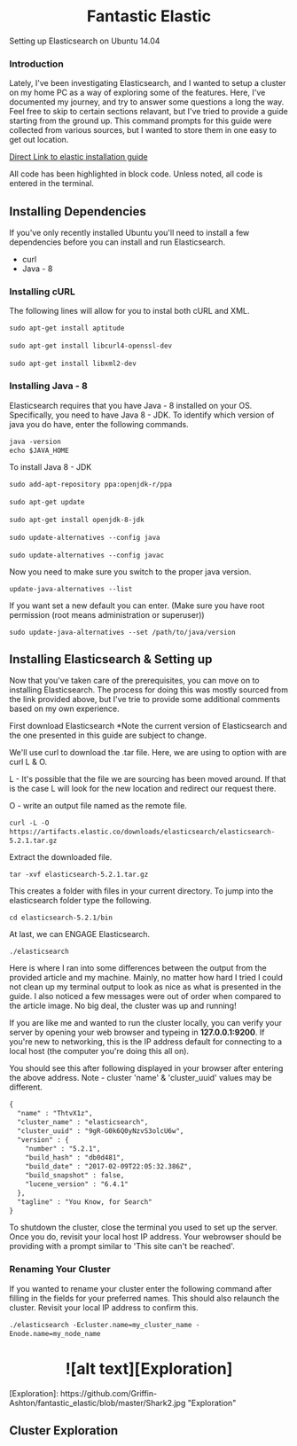 
<center> <h1> Fantastic Elastic </h1></center>

Setting up Elasticsearch on Ubuntu 14.04

### Introduction
Lately, I've been investigating Elasticsearch, and I wanted to setup a cluster on my home PC as a way of exploring some of the features. Here, I've documented my journey, and try to answer some questions a long the way. Feel free to skip to certain sections relavant, but I've tried to provide a guide starting from the ground up. This command prompts for this guide were collected from various sources, but I wanted to store them in one easy to get out location. 

[Direct Link to elastic installation guide](https://www.elastic.co/guide/en/elasticsearch/reference/current/_installation.html#_installation)

All code has been highlighted in block code. Unless noted, all code is entered in the terminal. 

## Installing Dependencies 

If you've only recently installed Ubuntu you'll need to install a few dependencies before you can install and run Elasticsearch. 

* curl
* Java - 8

### Installing cURL

The following lines will allow for you to instal both cURL and XML. 
``` 
sudo apt-get install aptitude 

sudo apt-get install libcurl4-openssl-dev 

sudo apt-get install libxml2-dev 
 ```
### Installing Java - 8

Elasticsearch requires that you have Java - 8 installed on your OS. Specifically, you need to have Java 8 - JDK.
To identify which version of java you do have, enter the following commands.

```
java -version
echo $JAVA_HOME
```
To install Java 8 - JDK

```
sudo add-apt-repository ppa:openjdk-r/ppa

sudo apt-get update

sudo apt-get install openjdk-8-jdk

sudo update-alternatives --config java

sudo update-alternatives --config javac
```
Now you need to make sure you switch to the proper java version. 

```
update-java-alternatives --list
```
If you want set a new default you can enter. (Make sure you have root permission (root means administration or superuser))

```
sudo update-java-alternatives --set /path/to/java/version
```

## Installing Elasticsearch & Setting up

Now that you've taken care of the prerequisites, you can move on to installing Elasticsearch. The process for doing this was mostly sourced from the link provided above, but I've trie to provide some additional comments based on my own experience. 

First download Elasticsearch *Note the current version of Elasticsearch and the one presented in this guide are subject to change.

We'll use curl to download the .tar file. Here, we are using to option with are curl L & O.

L - It's possible that the file we are sourcing has been moved around. If that is the case L will look for the new location and redirect our request there. 

O - write an output file named as the remote file. 
```
curl -L -O https://artifacts.elastic.co/downloads/elasticsearch/elasticsearch-5.2.1.tar.gz
```
Extract the downloaded file. 

```
tar -xvf elasticsearch-5.2.1.tar.gz
```
This creates a folder with files in your current directory. To jump into the elasticsearch folder type the following. 
```
cd elasticsearch-5.2.1/bin
```

At last, we can ENGAGE Elasticsearch. 
```
./elasticsearch
```

Here is where I ran into some differences between the output from the provided article and my machine. Mainly, no matter how hard I tried I could not clean up my terminal output to look as nice as what is presented in the guide. I also noticed a few messages were out of order when compared to the article image. No big deal, the cluster was up and running!

If you are like me and wanted to run the cluster locally, you can verify your server by opening your web browser and typeing in __127.0.0.1:9200__. If you're new to networking, this is the IP address default for connecting to a local host (the computer you're doing this all on). 

You should see this after following displayed in your browser after entering the above address. Note - cluster 'name' & 'cluster_uuid' values may be different. 

```
{
  "name" : "ThtvX1z",
  "cluster_name" : "elasticsearch",
  "cluster_uuid" : "9gR-G0k6Q0yNzvS3olcU6w",
  "version" : {
    "number" : "5.2.1",
    "build_hash" : "db0d481",
    "build_date" : "2017-02-09T22:05:32.386Z",
    "build_snapshot" : false,
    "lucene_version" : "6.4.1"
  },
  "tagline" : "You Know, for Search"
}
```
To shutdown the cluster, close the terminal you used to set up the server. Once you do, revisit your local host IP address. Your webrowser should be providing with a prompt similar to 'This site can't be reached'. 

### Renaming Your Cluster

If you wanted to rename your cluster enter the following command after filling in the fields for your preferred names. This should also relaunch the cluster. Revisit your local IP address to confirm this. 

```
./elasticsearch -Ecluster.name=my_cluster_name -Enode.name=my_node_name
```

<center><h1>![alt text][Exploration]</h1></center>
[Exploration]: https://github.com/Griffin-Ashton/fantastic_elastic/blob/master/Shark2.jpg "Exploration"

## Cluster Exploration  



